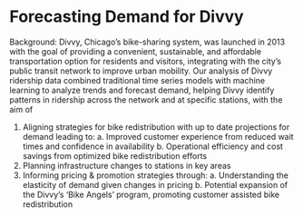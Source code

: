 # Forecasting Demand for Divvy
 
Background: Divvy, Chicago’s bike-sharing system, was launched in 2013 with the goal of providing a convenient, sustainable, and affordable transportation option for residents and visitors, integrating with the city’s public transit network to improve urban mobility.
Our analysis of Divvy ridership data combined traditional time series models with machine learning to analyze trends and forecast demand, helping Divvy identify patterns in ridership across the network and at specific stations, with the aim of
1) Aligning strategies for bike redistribution with up to date projections for demand leading to:
    a. Improved customer experience from reduced wait times and confidence in availability
    b. Operational efficiency and cost savings from optimized bike redistribution efforts
2) Planning infrastructure changes to stations in key areas
3) Informing pricing & promotion strategies through: 
    a. Understanding the elasticity of demand given changes in pricing 
    b. Potential expansion of the Divvy’s ‘Bike Angels’ program, promoting customer assisted bike redistribution
